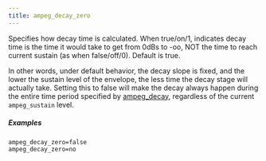 ```yaml
---
title: ampeg_decay_zero
---
```

Specifies how decay time is calculated. When true/on/1, indicates decay time
is the time it would take to get from 0dBs to -oo, NOT the time to reach current
sustain (as when false/off/0). Default is true.

In other words, under default behavior, the decay slope is fixed, and the lower
the sustain level of the envelope, the less time the decay stage will actually
take. Setting this to false will make the decay always happen during the entire
time period specified by [ampeg_decay]((eg_type)_decay),
regardless of the current `ampeg_sustain` level.

##### Examples

```
ampeg_decay_zero=false
ampeg_decay_zero=no
```
